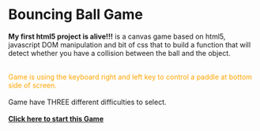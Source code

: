 # Bouncing Ball Game
<b>My first html5 project is alive!!!</b> is a canvas game based on html5, javascript DOM manipulation and bit of css that to build a function that will detect whether you have a collision between the ball and the object.

<br><span style="color:orange;">Game is using the keyboard right and left key to control a paddle at bottom side of screen.</br></span>
<br style="color:rgb(123,56,104)">Game have THREE different difficulties to select.<br>
<br><b><a href="https://i-le.github.io/project1/" target="_blank">Click here to start this Game</a></br></b> 


